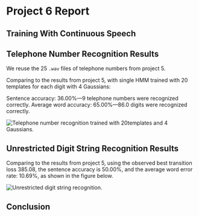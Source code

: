 # Project 6 Report

## Training With Continuous Speech

## Telephone Number Recognition Results

We reuse the 25 `.wav` files of telephone numbers from project 5.

Comparing to the results from project 5,
with single HMM trained with 20 templates for each digit with 4 Gaussians:

Sentence accuracy: 36.00%—9 telephone numbers were recognized correctly.
Average word accuracy: 65.00%—86.0 digits were recognized correctly.

![Telephone number recognition trained with 20templates and 4
Gaussians.](./assets/project5/telephone_number_recognition_20templates_4gaussians.png)

## Unrestricted Digit String Recognition Results

Comparing to the results from project 5,
using the observed best transition loss 385.08,
the sentence accuracy is 50.00%, and the average word error rate: 10.69%,
as shown in the figure below.

![Unrestricted digit string
recognition.](./assets/project5/digit_string_recognition.png)

## Conclusion
